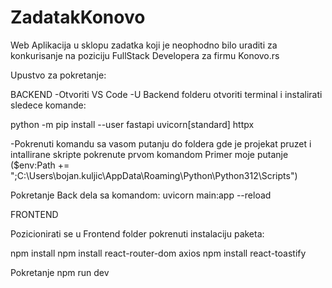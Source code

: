 # ZadatakKonovo
Web Aplikacija u sklopu zadatka koji je neophodno bilo uraditi za konkurisanje na poziciju FullStack Developera za firmu Konovo.rs

Upustvo za pokretanje:

BACKEND
-Otvoriti VS Code
-U Backend folderu otvoriti terminal i instalirati sledece komande:

python -m pip install --user fastapi uvicorn[standard] httpx

-Pokrenuti komandu sa vasom  putanju do foldera gde je projekat pruzet i intallirane skripte pokrenute prvom komandom
Primer moje putanje ($env:Path += ";C:\Users\bojan.kuljic\AppData\Roaming\Python\Python312\Scripts")

Pokretanje Back dela sa komandom:
uvicorn main:app --reload


FRONTEND

Pozicionirati se u Frontend folder
pokrenuti instalaciju paketa:

npm install
npm install react-router-dom axios
npm install react-toastify


Pokretanje
npm run dev
